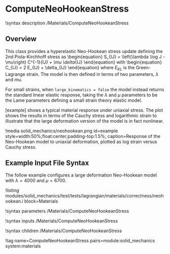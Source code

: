 # ComputeNeoHookeanStress

!syntax description /Materials/ComputeNeoHookeanStress

## Overview

This class provides a hyperelastic Neo-Hookean stress update
defining the 2nd Piola-Kirchhoff stress as
\begin{equation}
      S_{IJ} = \left(\lambda \log J - \mu\right) C^{-1}_{IJ} + \mu \delta_{IJ}
\end{equation}
with
\begin{equation}
      C_{IJ} = 2 E_{IJ} + \delta_{IJ}
\end{equation}
where $E_{KL}$ is the Green-Lagrange strain.
The model is then defined in terms of two parameters, $\lambda$ and $mu$.

For small strains, when `large_kinematics = false` the model instead 
returns the standard linear elastic response, taking the $\lambda$
and $\mu$ parameters to be the Lame parameters defining a small strain
theory elastic model.

[example] shows a typical material response under uniaxial stress.  The 
plot shows the results in terms of the Cauchy stress and logarithmic 
strain to illustrate that the large deformation version of the
model is in fact nonlinear.

!media solid_mechanics/neohookean.png
       id=example
       style=width:50%;float:center;padding-top:1.5%;
       caption=Response of the Neo-Hookean model to uniaxial deformation, plotted as log strain versus Cauchy stress.

## Example Input File Syntax

The follow example configures a large deformation Neo-Hookean model with $\lambda=4000$ and $\mu=6700$.

!listing modules/solid_mechanics/test/tests/lagrangian/materials/correctness/neohookean.i
         block=Materials

!syntax parameters /Materials/ComputeNeoHookeanStress

!syntax inputs /Materials/ComputeNeoHookeanStress

!syntax children /Materials/ComputeNeoHookeanStress

!tag name=ComputeNeoHookeanStress pairs=module:solid_mechanics system:materials
